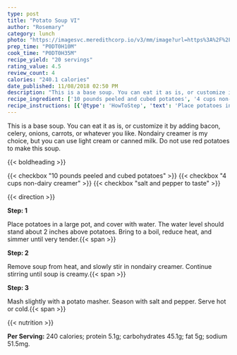 ```yaml
---
type: post
title: "Potato Soup VI"
author: "Rosemary"
category: lunch
photo: "https://imagesvc.meredithcorp.io/v3/mm/image?url=https%3A%2F%2Fimages.media-allrecipes.com%2Fuserphotos%2F1947193.jpg"
prep_time: "P0DT0H10M"
cook_time: "P0DT0H35M"
recipe_yield: "20 servings"
rating_value: 4.5
review_count: 4
calories: "240.1 calories"
date_published: 11/08/2018 02:50 PM
description: "This is a base soup. You can eat it as is, or customize it by adding bacon, celery, onions, carrots, or whatever you like. Nondairy creamer is my choice, but you  can use light cream or canned milk. Do not use red potatoes to make this soup."
recipe_ingredient: ['10 pounds peeled and cubed potatoes', '4 cups non-dairy creamer', 'salt and pepper to taste']
recipe_instructions: [{'@type': 'HowToStep', 'text': 'Place potatoes in a large pot, and cover with water.  The water level should stand about 2 inches above potatoes.  Bring to a boil, reduce heat, and simmer until very tender.\n'}, {'@type': 'HowToStep', 'text': 'Remove soup from heat, and slowly stir in nondairy creamer.  Continue stirring until soup is creamy.\n'}, {'@type': 'HowToStep', 'text': 'Mash slightly with a potato masher.  Season with salt and pepper.  Serve hot or cold.\n'}]
---
```


This is a base soup. You can eat it as is, or customize it by adding bacon, celery, onions, carrots, or whatever you like. Nondairy creamer is my choice, but you  can use light cream or canned milk. Do not use red potatoes to make this soup. 

{{< boldheading >}}

{{< checkbox "10 pounds peeled and cubed potatoes" >}}
{{< checkbox "4 cups non-dairy creamer" >}}
{{< checkbox "salt and pepper to taste" >}}


{{< direction >}}

**Step: 1**

Place potatoes in a large pot, and cover with water.  The water level should stand about 2 inches above potatoes.  Bring to a boil, reduce heat, and simmer until very tender.{{< span >}}

**Step: 2**

Remove soup from heat, and slowly stir in nondairy creamer.  Continue stirring until soup is creamy.{{< span >}}

**Step: 3**

Mash slightly with a potato masher.  Season with salt and pepper.  Serve hot or cold.{{< span >}}

{{< nutrition >}}

**Per Serving:** 240 calories; protein 5.1g; carbohydrates 45.1g; fat 5g; sodium 51.5mg.
